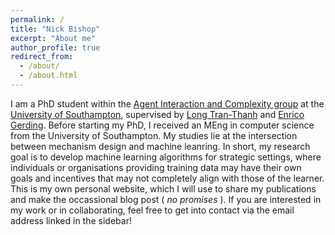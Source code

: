 ```yaml
---
permalink: /
title: "Nick Bishop"
excerpt: "About me"
author_profile: true
redirect_from: 
  - /about/
  - /about.html
---
```


I am a PhD student within the [Agent Interaction and Complexity group](https://www.aic.ecs.soton.ac.uk/) at the [University of Southampton](https://www.southampton.ac.uk/), supervised by [Long Tran-Thanh](https://warwick.ac.uk/fac/sci/dcs/people/long_tran-thanh/) and [Enrico Gerding](https://www.ecs.soton.ac.uk/people/eg). Before starting my PhD, I received an MEng in computer science from the University of Southampton. My studies lie at the intersection between mechanism design and machine leanring. In short, my research goal is to develop machine learning algorithms for strategic settings, where individuals or organisations providing training data may have their own goals and incentives that may not completely align with those of the learner. This is my own personal website, which I will use to share my publications and make the occassional blog post (<i> no promises </i>). If you are interested in my work or in collaborating, feel free to get into contact via the email address linked in the sidebar!

